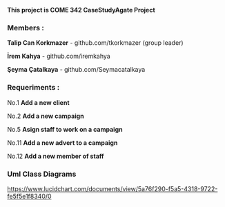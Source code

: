 **This project is COME 342 CaseStudyAgate Project**


### Members :

**Talip Can Korkmazer** - github.com/tkorkmazer (group leader)

**İrem Kahya** - github.com/iremkahya

**Şeyma Çatalkaya** - github.com/Seymacatalkaya



### Requeriments :

No.1 **Add a new client**

No.2 **Add a new campaign**

No.5 **Asign staff to work on a campaign**

No.11 **Add a new advert to a campaign**

No.12 **Add a new member of staff**




### Uml Class Diagrams

https://www.lucidchart.com/documents/view/5a76f290-f5a5-4318-9722-fe5f5e1f8340/0
